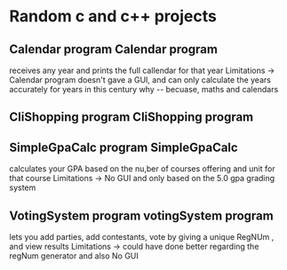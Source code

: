 # Random c and c++ projects

## Calendar program Calendar program
receives any year and prints the full callendar for that year 
Limitations -> Calendar program doesn't gave a GUI, and can only calculate the years accurately for years in this century why -- becuase, maths and calendars

## CliShopping program CliShopping program

## SimpleGpaCalc program SimpleGpaCalc
calculates your GPA based on the nu,ber of courses offering and unit for that course 
Limitations -> No GUI and only based on the 5.0 gpa grading system

## VotingSystem program votingSystem program
lets you add parties, add contestants, vote by giving a unique RegNUm , and view results 
Limitations -> could have done better regarding the regNum generator and also No GUI
